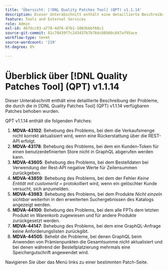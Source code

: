 ```yaml
---
title: 'Übersicht: [!DNL Quality Patches Tool] (QPT) v1.1.14'
description: Dieser Unterabschnitt enthält eine detaillierte Beschreibung der Probleme, die durch die in [!DNL Quality Patches Tool]  (QPT) v1.1.14 verfügbaren Patches behoben wurden.
feature: Tools and External Services
role: Admin
exl-id: 467dcc93-a778-4d76-87b1-1083bbbf66c1
source-git-commit: 81c78439f7c243437b7b76dc80560c847af95ace
workflow-type: tm+mt
source-wordcount: '219'
ht-degree: 0%

---
```


# Überblick über [!DNL Quality Patches Tool] (QPT) v1.1.14

Dieser Unterabschnitt enthält eine detaillierte Beschreibung der Probleme, die durch die in [!DNL Quality Patches Tool] (QPT) v1.1.14 verfügbaren Patches behoben wurden.

QPT v1.1.14 enthält die folgenden Patches:

1. **MDVA-43102**: Behebung des Problems, bei dem die Verkaufsmenge nicht korrekt aktualisiert wird, wenn eine Rückerstattung über die REST-API erfolgt.
1. **MDVA-43178**: Behebung des Problems, bei dem ein Kunden-Token für einen benutzerdefinierten Store nicht in GraphQL abgerufen werden kann.
1. **MDVA-43605**: Behebung des Problems, bei dem Bestelldaten bei Verwendung der Rest-API negative Werte für Zeilensummen zurückgeben.
1. **MDVA-43859**: Behebung des Problems, bei dem der Fehler *Keine Entität mit customerId =* protokolliert wird, wenn ein gelöschter Kunde versucht, sich anzumelden.
1. **MDVA-43983**: Behebung des Problems, bei dem Produkte *Nicht einzeln sichtbar* weiterhin in den erweiterten Suchergebnissen des Katalogs angezeigt werden.
1. **MDVA-44100**: Behebung des Problems, bei dem alle FPTs dem letzten Produkt im Warenkorb zugewiesen und für andere Produkte zurückgesetzt werden.
1. **MDVA-44147**: Behebung des Problems, bei dem eine GraphQL-Anfrage keine Anforderungslisten zurückgibt.
1. **MDVA-44505**: Behebt die Probleme, bei denen GraphQL beim Anwenden von Prämienpunkten die Gesamtsumme nicht aktualisiert und bei denen während der Bestellplatzierung mehrmals eine Speichergutschrift angewendet wird.

Navigieren Sie über das Menü links zu einer bestimmten Patch-Seite.
